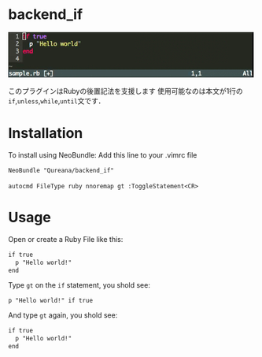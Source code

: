 backend_if
==========

![](./anime.gif)

このプラグインはRubyの後置記法を支援します
使用可能なのは本文が1行の`if`,`unless`,`while`,`until`文です．
# Installation

To install using NeoBundle:
Add this line to your .vimrc file

```
NeoBundle "Qureana/backend_if"

autocmd FileType ruby nnoremap gt :ToggleStatement<CR>
```

# Usage
 Open or create a Ruby File like this:

```
if true
  p "Hello world!"
end
```
Type `gt` on the `if` statement, you shold see:

```
p "Hello world!" if true
```
And type `gt` again, you shold see:

```
if true
  p "Hello world!"
end
```

